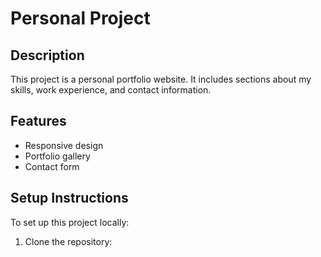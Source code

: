 # Personal Project

## Description
This project is a personal portfolio website. It includes sections about my skills, work experience, and contact information.

## Features
- Responsive design
- Portfolio gallery
- Contact form

## Setup Instructions
To set up this project locally:
1. Clone the repository:
